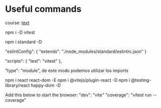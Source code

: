 # Useful commands

course: [text](https://www.youtube.com/watch?v=_t9l2TwGioc)

npm i -D vitest

npm i standard -D

"eslintConfig": {
"extends": "./node_modules/standard/eslintrc.json"
}

"scripts": {
"test": "vitest"
},

"type": "module", de este modo podemos utilizar los imports

npm i react react-dom -E
npm i @vitejs/plugin-react -D
npm i @testing-library/react happy-dom -D

Add this below to start the browser:
"dev": "vite"
"coverage": "vitest run --coverage"
